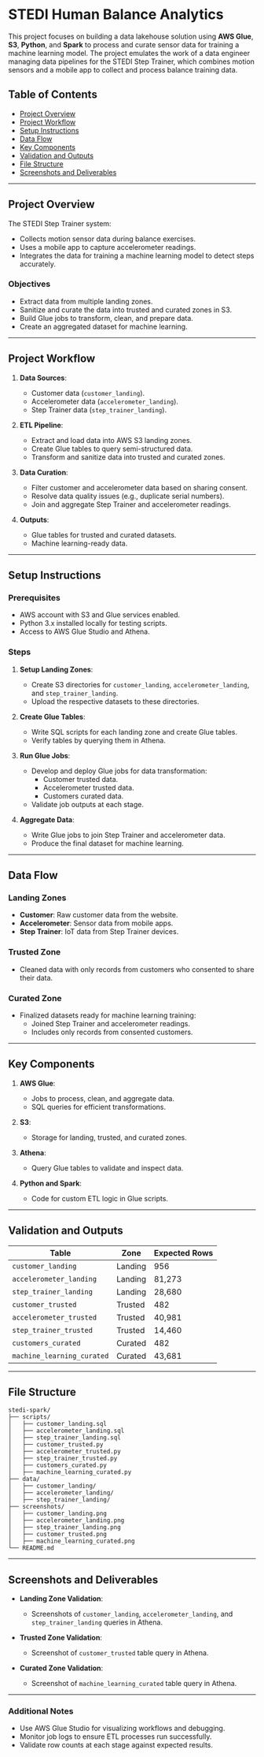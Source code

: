 # STEDI Human Balance Analytics

This project focuses on building a data lakehouse solution using **AWS Glue**, **S3**, **Python**, and **Spark** to process and curate sensor data for training a machine learning model. The project emulates the work of a data engineer managing data pipelines for the STEDI Step Trainer, which combines motion sensors and a mobile app to collect and process balance training data.

## Table of Contents

- [Project Overview](#project-overview)
- [Project Workflow](#project-workflow)
- [Setup Instructions](#setup-instructions)
- [Data Flow](#data-flow)
- [Key Components](#key-components)
- [Validation and Outputs](#validation-and-outputs)
- [File Structure](#file-structure)
- [Screenshots and Deliverables](#screenshots-and-deliverables)

---

## Project Overview

The STEDI Step Trainer system:
- Collects motion sensor data during balance exercises.
- Uses a mobile app to capture accelerometer readings.
- Integrates the data for training a machine learning model to detect steps accurately.

### Objectives
- Extract data from multiple landing zones.
- Sanitize and curate the data into trusted and curated zones in S3.
- Build Glue jobs to transform, clean, and prepare data.
- Create an aggregated dataset for machine learning.

---

## Project Workflow

1. **Data Sources**:
   - Customer data (`customer_landing`).
   - Accelerometer data (`accelerometer_landing`).
   - Step Trainer data (`step_trainer_landing`).

2. **ETL Pipeline**:
   - Extract and load data into AWS S3 landing zones.
   - Create Glue tables to query semi-structured data.
   - Transform and sanitize data into trusted and curated zones.

3. **Data Curation**:
   - Filter customer and accelerometer data based on sharing consent.
   - Resolve data quality issues (e.g., duplicate serial numbers).
   - Join and aggregate Step Trainer and accelerometer readings.

4. **Outputs**:
   - Glue tables for trusted and curated datasets.
   - Machine learning-ready data.

---

## Setup Instructions

### Prerequisites
- AWS account with S3 and Glue services enabled.
- Python 3.x installed locally for testing scripts.
- Access to AWS Glue Studio and Athena.

### Steps
1. **Setup Landing Zones**:
   - Create S3 directories for `customer_landing`, `accelerometer_landing`, and `step_trainer_landing`.
   - Upload the respective datasets to these directories.

2. **Create Glue Tables**:
   - Write SQL scripts for each landing zone and create Glue tables.
   - Verify tables by querying them in Athena.

3. **Run Glue Jobs**:
   - Develop and deploy Glue jobs for data transformation:
     - Customer trusted data.
     - Accelerometer trusted data.
     - Customers curated data.
   - Validate job outputs at each stage.

4. **Aggregate Data**:
   - Write Glue jobs to join Step Trainer and accelerometer data.
   - Produce the final dataset for machine learning.

---

## Data Flow

### Landing Zones
- **Customer**: Raw customer data from the website.
- **Accelerometer**: Sensor data from mobile apps.
- **Step Trainer**: IoT data from Step Trainer devices.

### Trusted Zone
- Cleaned data with only records from customers who consented to share their data.

### Curated Zone
- Finalized datasets ready for machine learning training:
  - Joined Step Trainer and accelerometer readings.
  - Includes only records from consented customers.

---

## Key Components

1. **AWS Glue**:
   - Jobs to process, clean, and aggregate data.
   - SQL queries for efficient transformations.

2. **S3**:
   - Storage for landing, trusted, and curated zones.

3. **Athena**:
   - Query Glue tables to validate and inspect data.

4. **Python and Spark**:
   - Code for custom ETL logic in Glue scripts.

---

## Validation and Outputs

| Table                 | Zone       | Expected Rows |
|-----------------------|------------|---------------|
| `customer_landing`    | Landing    | 956           |
| `accelerometer_landing` | Landing  | 81,273        |
| `step_trainer_landing` | Landing   | 28,680        |
| `customer_trusted`    | Trusted    | 482           |
| `accelerometer_trusted` | Trusted | 40,981        |
| `step_trainer_trusted` | Trusted  | 14,460        |
| `customers_curated`   | Curated    | 482           |
| `machine_learning_curated` | Curated | 43,681      |

---

## File Structure

```
stedi-spark/
├── scripts/
│   ├── customer_landing.sql
│   ├── accelerometer_landing.sql
│   ├── step_trainer_landing.sql
│   ├── customer_trusted.py
│   ├── accelerometer_trusted.py
│   ├── step_trainer_trusted.py
│   ├── customers_curated.py
│   ├── machine_learning_curated.py
├── data/
│   ├── customer_landing/
│   ├── accelerometer_landing/
│   ├── step_trainer_landing/
├── screenshots/
│   ├── customer_landing.png
│   ├── accelerometer_landing.png
│   ├── step_trainer_landing.png
│   ├── customer_trusted.png
│   ├── machine_learning_curated.png
└── README.md
```

---

## Screenshots and Deliverables

- **Landing Zone Validation**:
  - Screenshots of `customer_landing`, `accelerometer_landing`, and `step_trainer_landing` queries in Athena.

- **Trusted Zone Validation**:
  - Screenshot of `customer_trusted` table query in Athena.

- **Curated Zone Validation**:
  - Screenshot of `machine_learning_curated` table query in Athena.

---

### Additional Notes

- Use AWS Glue Studio for visualizing workflows and debugging.
- Monitor job logs to ensure ETL processes run successfully.
- Validate row counts at each stage against expected results.

